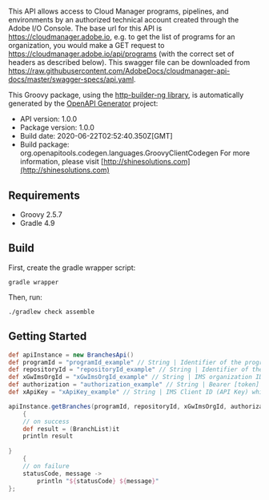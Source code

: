 # 

This API allows access to Cloud Manager programs, pipelines, and environments by an authorized technical account created through the Adobe I/O Console. The base url for this API is https://cloudmanager.adobe.io, e.g. to get the list of programs for an organization, you would make a GET request to https://cloudmanager.adobe.io/api/programs (with the correct set of headers as described below). This swagger file can be downloaded from https://raw.githubusercontent.com/AdobeDocs/cloudmanager-api-docs/master/swagger-specs/api.yaml.

This Groovy package, using the [http-builder-ng library](https://http-builder-ng.github.io/http-builder-ng/), is automatically generated by the [OpenAPI Generator](https://openapi-generator.tech) project:

- API version: 1.0.0
- Package version: 1.0.0
- Build date: 2020-06-22T02:52:40.350Z[GMT]
- Build package: org.openapitools.codegen.languages.GroovyClientCodegen
For more information, please visit [http://shinesolutions.com](http://shinesolutions.com)

## Requirements

* Groovy 2.5.7
* Gradle 4.9

## Build

First, create the gradle wrapper script:

```
gradle wrapper
```

Then, run:

```
./gradlew check assemble
```

## Getting Started


```groovy
def apiInstance = new BranchesApi()
def programId = "programId_example" // String | Identifier of the program.
def repositoryId = "repositoryId_example" // String | Identifier of the repository
def xGwImsOrgId = "xGwImsOrgId_example" // String | IMS organization ID that the request is being made under.
def authorization = "authorization_example" // String | Bearer [token] - An access token for the technical account created through integration with Adobe IO
def xApiKey = "xApiKey_example" // String | IMS Client ID (API Key) which is subscribed to consume services on console.adobe.io

apiInstance.getBranches(programId, repositoryId, xGwImsOrgId, authorization, xApiKey)
    {
    // on success
    def result = (BranchList)it
    println result
    
}
    {
    // on failure
    statusCode, message ->
        println "${statusCode} ${message}"
};
```

